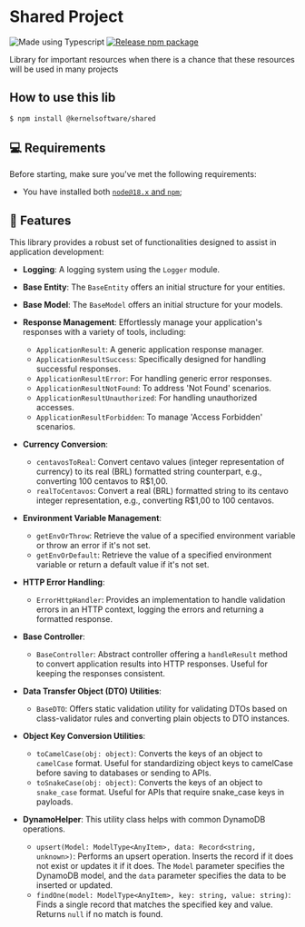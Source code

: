 # Shared Project

![Made using Typescript](https://badgen.net/badge/icon/typescript?icon=typescript&label&color=purple)
[![Release npm package](https://github.com/joedysonbezerra/shared/actions/workflows/release.yaml/badge.svg?branch=master)](https://github.com/joedysonbezerra/shared/actions/workflows/release.yaml)

Library for important resources when there is a chance that these resources will be used in many projects

## How to use this lib

```bash
$ npm install @kernelsoftware/shared
```

## 💻 Requirements

Before starting, make sure you've met the following requirements:

- You have installed both [`node@18.x` and `npm`](https://docs.npmjs.com/downloading-and-installing-node-js-and-npm);

## 🚀 Features

This library provides a robust set of functionalities designed to assist in application development:

- **Logging**: A logging system using the `Logger` module.
- **Base Entity**: The `BaseEntity` offers an initial structure for your entities.
- **Base Model**: The `BaseModel` offers an initial structure for your models.

- **Response Management**: Effortlessly manage your application's responses with a variety of tools, including:

  - `ApplicationResult`: A generic application response manager.
  - `ApplicationResultSuccess`: Specifically designed for handling successful responses.
  - `ApplicationResultError`: For handling generic error responses.
  - `ApplicationResultNotFound`: To address 'Not Found' scenarios.
  - `ApplicationResultUnauthorized`: For handling unauthorized accesses.
  - `ApplicationResultForbidden`: To manage 'Access Forbidden' scenarios.

- **Currency Conversion**:

  - `centavosToReal`: Convert centavo values (integer representation of currency) to its real (BRL) formatted string counterpart, e.g., converting 100 centavos to R$1,00.
  - `realToCentavos`: Convert a real (BRL) formatted string to its centavo integer representation, e.g., converting R$1,00 to 100 centavos.

- **Environment Variable Management**:

  - `getEnvOrThrow`: Retrieve the value of a specified environment variable or throw an error if it's not set.
  - `getEnvOrDefault`: Retrieve the value of a specified environment variable or return a default value if it's not set.

- **HTTP Error Handling**:

  - `ErrorHttpHandler`: Provides an implementation to handle validation errors in an HTTP context, logging the errors and returning a formatted response.

- **Base Controller**:

  - `BaseController`: Abstract controller offering a `handleResult` method to convert application results into HTTP responses. Useful for keeping the responses consistent.

- **Data Transfer Object (DTO) Utilities**:

  - `BaseDTO`: Offers static validation utility for validating DTOs based on class-validator rules and converting plain objects to DTO instances.

- **Object Key Conversion Utilities**:

  - `toCamelCase(obj: object)`: Converts the keys of an object to `camelCase` format. Useful for standardizing object keys to camelCase before saving to databases or sending to APIs.
  - `toSnakeCase(obj: object)`: Converts the keys of an object to `snake_case` format. Useful for APIs that require snake_case keys in payloads.

- **DynamoHelper**: This utility class helps with common DynamoDB operations.

  - `upsert(Model: ModelType<AnyItem>, data: Record<string, unknown>)`: Performs an upsert operation. Inserts the record if it does not exist or updates it if it does. The `Model` parameter specifies the DynamoDB model, and the `data` parameter specifies the data to be inserted or updated.
  - `findOne(model: ModelType<AnyItem>, key: string, value: string)`: Finds a single record that matches the specified key and value. Returns `null` if no match is found.
